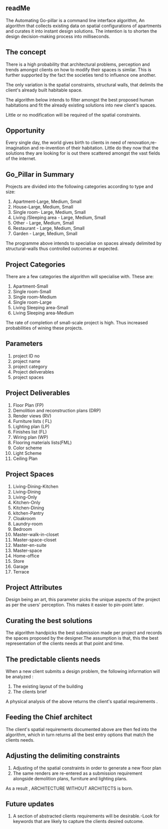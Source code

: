 
## readMe
The Automating Go-pillar is a command line interface algorithm, An algorithm that collects existing data on spatial 
configurations of apartments and curates it into instant design solutions. The intention is to shorten the design
decision-making process into milliseconds.


## The concept
There is a high probability that architectural problems, perception and trends amongst clients on how to modify their 
spaces is similar. This is further supported by the fact the societies tend to influence one another.

The only variation is the spatial constraints, structural walls, that delimits the client's already built habitable space.

The algorithm below intends to filter amongst the best proposed human habitations and fit the already existing solutions 
into new client's spaces. 

Little or no modification will be required of the spatial constraints.

## Opportunity
Every single day, the world gives birth to clients in need of renovation,re-imagination and re-invention of their
habitation. Little do they now that the solutions they are looking for is out there scattered amongst the vast fields 
of the internet.

## Go_Pillar in Summary

Projects are divided into the following categories according to type and size:
1. Apartment-Large, Medium, Small
2. House-Large, Medium, Small
3. Single room- Large, Medium, Small
4. Living /Sleeping area - Large, Medium, Small
5. Other - Large, Medium, Small
5. Restaurant - Large, Medium, Small
5. Garden - Large, Medium, Small


The programme above intends to specialise on spaces already delimited by structural-walls
thus controlled outcomes ar expected.

## Project Categories
There are a few categories the algorithm will specialise with. 
These are:
1. Apartment-Small
2. Single room-Small
3. Single room-Medium
4. Single room-Large
5. Living Sleeping area-Small
6. Living Sleeping area-Medium

The rate of completion of small-scale project is high. Thus increased probabilities of 
wining these projects.

## Parameters
1. project ID no
2. project name
3. project category
4. Project deliverables
5. project spaces

## Project Deliverables 
1. Floor Plan (FP)
2. Demolition and reconstruction plans (DRP)
3. Render views (RV)
4. Furniture lists ( FL)
5. Lighting plan (LP)
6. Finishes list (FL)
7. Wiring plan (WP)
8. Flooring materials lists(FML)
9. Color scheme
10. Light Scheme
11. Ceiling Plan


   
## Project Spaces
1. Living-Dining-Kitchen
2. Living-Dining
3. Living-Only
4. Kitchen-Only
5. Kitchen-Dining
6. kitchen-Pantry
7. Cloakroom
8. Laundry-room
9. Bedroom
10. Master-walk-in-closet
11. Master-space-closet
12. Master-en-suite
13. Master-space
14. Home-office
15. Store
16. Garage
17. Terrace


## Project Attributes

Design being an art, this parameter picks the unique aspects of the project as per the users'
perception. This makes it easier to pin-point later.


## Curating the best solutions

The algorithm handpicks the best submission made per project and
records the spaces proposed by the designer.The assumption is that, this the best 
representation of the clients needs at that point and time.


## The predictable clients needs

When a new client submits a design problem, the following information will be analyzed :
1. The existing layout of the building 
2. The clients brief 
   
A physical analysis of the above returns the client's spatial requirements .

## Feeding the Chief architect
The client's spatial requirements documented above are then fed into the algorithm, 
which in turn returns all the best entry options that match the clients needs.

## Adjusting the delimiting constraints
1. Adjusting of the spatial constraints in order to generate a new floor plan
2. The same renders are re-entered as a submission requirement alongside demolition plans,
   furniture and lighting plans.
   

   
 As a result , ARCHITECTURE WITHOUT ARCHITECTS is born.
 
## Future updates

1. A section of abstracted clients requirements will be desirable.-Look for keywords that are likely
   to capture the clients desired outcome.
